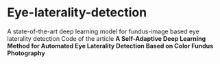 # Eye-laterality-detection
A state-of-the-art deep learning model for fundus-image based eye laterality detection
Code of the article **A Self-Adaptive Deep Learning Method for Automated Eye Laterality Detection Based on Color Fundus Photography**
